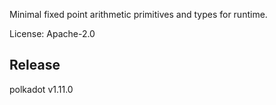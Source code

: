 Minimal fixed point arithmetic primitives and types for runtime.

License: Apache-2.0


## Release

polkadot v1.11.0
